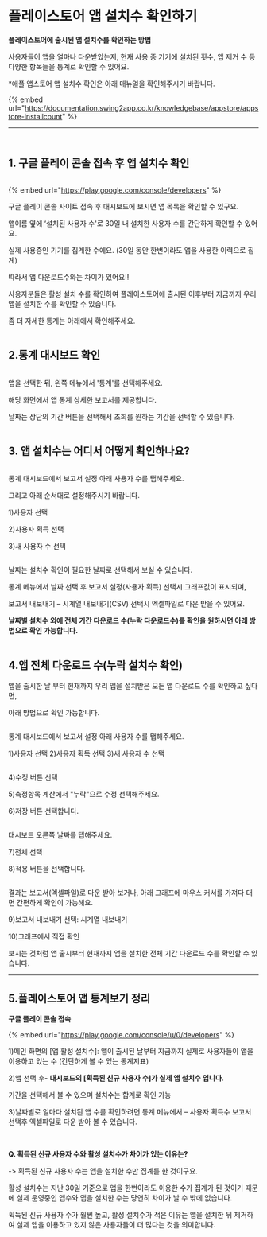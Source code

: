 # 플레이스토어 앱 설치수 확인하기

**플레이스토어에 출시된 앱 설치수를 확인하는 방법**

사용자들이 앱을 얼마나 다운받았는지, 현재 사용 중 기기에 설치된 횟수, 앱 제거 수 등 다양한 항목들을 통계로 확인할 수 있어요.

\*애플 앱스토어 앱 설치수 확인은 아래 매뉴얼을 확인해주시기 바랍니다.

{% embed url="https://documentation.swing2app.co.kr/knowledgebase/appstore/appstore-installcount" %}



***

\
**1. 구글 플레이 콘솔 접속 후 앱 설치수 확인**
------------------------------

<figure><img src="../../.gitbook/assets/통계0.png" alt=""><figcaption></figcaption></figure>

{% embed url="https://play.google.com/console/developers" %}

구글 플레이 콘솔 사이트 접속 후 대시보드에 보시면 앱 목록을 확인할 수 있구요.

앱이름 옆에 ‘설치된 사용자 수'로 30일 내 설치한 사용자 수를 간단하게 확인할 수 있어요.

실제 사용중인 기기를 집계한 수에요. (30일 동안 한번이라도 앱을 사용한 이력으로 집계)&#x20;

따라서 앱 다운로드수와는 차이가 있어요!!

사용자분들은 활성 설치 수를 확인하여 플레이스토어에 출시된 이후부터 지금까지 우리 앱을 설치한 수를 확인할 수 있습니다.

좀 더 자세한 통계는 아래에서 확인해주세요.



<figure><img src="../../.gitbook/assets/구분선.PNG" alt=""><figcaption></figcaption></figure>

## 2.통계 대시보드 확인

<figure><img src="../../.gitbook/assets/통계00.png" alt=""><figcaption></figcaption></figure>

앱을 선택한 뒤, 왼쪽 메뉴에서 '통계'를 선택해주세요.

해당 화면에서 앱 통계 상세한 보고서를 제공합니다.&#x20;

날짜는 상단의 기간 버튼을 선택해서 조회를 원하는 기간을 선택할 수 있습니다.



<figure><img src="../../.gitbook/assets/구분선.PNG" alt=""><figcaption></figcaption></figure>

## **3. 앱 설치수는 어디서 어떻게 확인하나요?**

<figure><img src="../../.gitbook/assets/통계1 (1).png" alt=""><figcaption></figcaption></figure>

통계 대시보드에서 보고서 설정 아래 사용자 수를 탭해주세요.

그리고 아래 순서대로 설정해주시기 바랍니다.

1\)사용자 선택

&#x20;2\)사용자 획득 선택&#x20;

3\)새 사용자 수 선택



<div align="left">

<figure><img src="../../.gitbook/assets/통계5.png" alt=""><figcaption></figcaption></figure>

</div>

날짜는 설치수 확인이 필요한 날짜로 선택해서 보실 수 있습니다.&#x20;



통계 메뉴에서 날짜 선택 후 보고서 설정(사용자 획득) 선택시 그래프값이 표시되며,

보고서 내보내기 – 시계열 내보내기(CSV) 선택시 엑셀파일로 다운 받을 수 있어요.

**날짜별 설치수 외에 전체 기간 다운로드 수(누락 다운로드수)를 확인을 원하시면 아래 방법으로 확인 가능합니다.**



<figure><img src="../../.gitbook/assets/구분선.PNG" alt=""><figcaption></figcaption></figure>

## 4.앱 전체 다운로드 수(누락 설치수 확인)

앱을 출시한 날 부터 현재까지 우리 앱을 설치받은 모든 앱 다운로드 수를 확인하고 싶다면,&#x20;

아래 방법으로 확인 가능합니다.



<figure><img src="../../.gitbook/assets/통계1.png" alt=""><figcaption></figcaption></figure>

통계 대시보드에서 보고서 설정 아래 사용자 수를 탭해주세요.

1\)사용자 선택 2)사용자 획득 선택 3)새 사용자 수 선택



<figure><img src="../../.gitbook/assets/통계2.png" alt=""><figcaption></figcaption></figure>

4\)수정 버튼 선택

5\)측정항목 계산에서 "누락"으로 수정 선택해주세요.

6\)저장 버튼 선택합니다.&#x20;



<figure><img src="../../.gitbook/assets/통계3.png" alt=""><figcaption></figcaption></figure>

대시보드 오른쪽 날짜를 탭해주세요.

7\)전체 선택

8\)적용 버튼을 선택합니다.



<figure><img src="../../.gitbook/assets/통계4.png" alt=""><figcaption></figcaption></figure>

결과는 보고서(엑셀파일)로 다운 받아 보거나, 아래 그래프에 마우스 커서를 가져다 대면 간편하게 확인이 가능해요.

9\)보고서 내보내기 선택: 시계열 내보내기

10\)그래프에서 직접 확인

보시는 것처럼 앱 출시부터 현재까지 앱을 설치한 전체 기간 다운로드 수를 확인할 수 있습니다.&#x20;

***



## **5.플레이스토어 앱 통계보기 정리**



**구글 플레이 콘솔 접속**&#x20;

{% embed url="https://play.google.com/console/u/0/developers" %}

1\)메인 화면의 \[앱 활성 설치수]: 앱이 출시된 날부터 지금까지 실제로 사용자들이 앱을 이용하고 있는 수 (간단하게 볼 수 있는 통계지표)

2\)앱 선택 후- **대시보드의 \[획득된 신규 사용자 수]가 실제 앱 설치수 입니다**.&#x20;

기간을 선택해서 볼 수 있으며 설치수는 합계로 확인 가능

3\)날짜별로 일마다 설치된 앱 수를 확인하려면 통계 메뉴에서 – 사용자 획득수 보고서 선택후 엑셀파일로 다운 받아 볼 수 있습니다.

​

**Q. 획득된 신규 사용자 수와 활성 설치수가 차이가 있는 이유는?**

\-> 획득된 신규 사용자 수는 앱을 설치한 수만 집계를 한 것이구요.

활성 설치수는 지난 30일 기준으로 앱을 한번이라도 이용한 수가 집계가 된 것이기 때문에 실제 운영중인 앱수와 앱을 설치한 수는 당연히 차이가 날 수 밖에 없습니다.

획득된 신규 사용자 수가 훨씬 높고, 활성 설치수가 적은 이유는 앱을 설치한 뒤 제거하여 실제 앱을 이용하고 있지 않은 사용자들이 더 많다는 것을 의미합니다.



